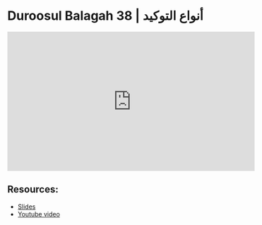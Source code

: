 # Duroosul Balagah 38 | أنواع التوكيد
                
<iframe width="560" height="315" src="https://www.youtube-nocookie.com/embed/43otYz2qGCk?start=0" frameborder="0" allow="accelerometer; autoplay; encrypted-media; gyroscope; picture-in-picture" allowfullscreen="allowfullscreen">
</iframe><BR>

## Resources:
- [Slides](https://github.com/arshare/resources_balagha_pdfs)
- [Youtube video](https://www.youtube.com/watch?v=43otYz2qGCk&list=PLzn0qdi6JpdvvXVuJ7kIusNquSxeyKJvc)

